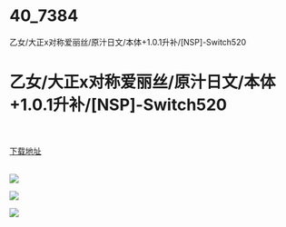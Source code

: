 # 40_7384
乙女/大正x对称爱丽丝/原汁日文/本体+1.0.1升补/[NSP]-Switch520
# 乙女/大正x对称爱丽丝/原汁日文/本体+1.0.1升补/[NSP]-Switch520
 <br/></br>
[下载地址](https://www.switch520.cc/article/7384 "下载地址")
<br/></br>

<p><span><strong><img src="https://www.switch520.cc/muke_img/upload_art_editor_20201118-1_52e7eea4a4a133240ab800c25f60324b.jpg"></strong></span></p>
<p><span><strong><img src="https://www.switch520.cc/muke_img/upload_art_editor_20201118-1_e61cf5520e49e09437c291675117e77f.jpg"></strong></span></p>
<p><span><strong><img src="https://www.switch520.cc/muke_img/upload_art_editor_20201118-1_64346f893617d8707e188d16517b1b67.jpg"></strong></span></p>
<p></p>
<p></p>
